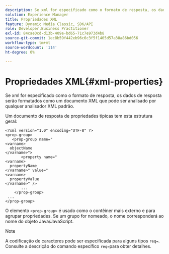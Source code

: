 ```yaml
---
description: Se xml for especificado como o formato de resposta, os dados de resposta serão formatados como um documento XML que pode ser analisado por qualquer analisador XML padrão.
solution: Experience Manager
title: Propriedades XML
feature: Dynamic Media Classic, SDK/API
role: Developer,Business Practitioner
exl-id: 84cae0cd-d13b-409e-bd65-71c7e973d4b8
source-git-commit: 1ec8b59f442eb96c6c3f5f1405d57a38a86bd056
workflow-type: tm+mt
source-wordcount: '114'
ht-degree: 0%

---
```


# Propriedades XML{#xml-properties}

Se xml for especificado como o formato de resposta, os dados de resposta serão formatados como um documento XML que pode ser analisado por qualquer analisador XML padrão.

Um documento de resposta de propriedades típicas tem esta estrutura geral:

```
<?xml version="1.0" encoding="UTF-8" ?>
<prop-group>
   <prop-group name="
<varname>
  objectName
</varname>">
       <property name="
<varname>
  propertyName
</varname>" value="
<varname>
  propertyValue
</varname>" />
       ...
    </prop-group>
 ...
</prop-group>
```

O elemento `<prop-group>` é usado como o contêiner mais externo e para agrupar propriedades. Se um grupo for nomeado, o nome corresponderá ao nome do objeto Java/JavaScript.

>[!NOTE]
>
>A codificação de caracteres pode ser especificada para alguns tipos `req=`. Consulte a descrição do comando específico `req=`para obter detalhes.
